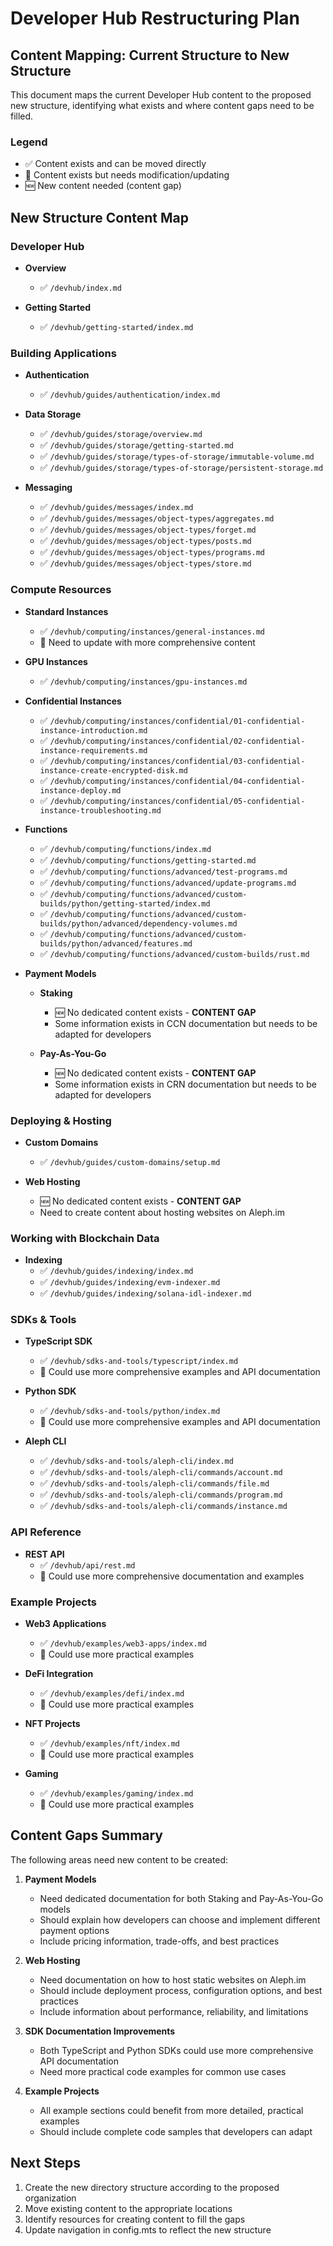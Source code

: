 # Developer Hub Restructuring Plan

## Content Mapping: Current Structure to New Structure

This document maps the current Developer Hub content to the proposed new structure, identifying what exists and where content gaps need to be filled.

### Legend
- ✅ Content exists and can be moved directly
- 🔄 Content exists but needs modification/updating
- 🆕 New content needed (content gap)

## New Structure Content Map

### Developer Hub
- **Overview** 
  - ✅ `/devhub/index.md`

- **Getting Started**
  - ✅ `/devhub/getting-started/index.md`

### Building Applications

- **Authentication**
  - ✅ `/devhub/guides/authentication/index.md`

- **Data Storage**
  - ✅ `/devhub/guides/storage/overview.md`
  - ✅ `/devhub/guides/storage/getting-started.md`
  - ✅ `/devhub/guides/storage/types-of-storage/immutable-volume.md`
  - ✅ `/devhub/guides/storage/types-of-storage/persistent-storage.md`

- **Messaging**
  - ✅ `/devhub/guides/messages/index.md`
  - ✅ `/devhub/guides/messages/object-types/aggregates.md`
  - ✅ `/devhub/guides/messages/object-types/forget.md`
  - ✅ `/devhub/guides/messages/object-types/posts.md`
  - ✅ `/devhub/guides/messages/object-types/programs.md`
  - ✅ `/devhub/guides/messages/object-types/store.md`

### Compute Resources

- **Standard Instances**
  - ✅ `/devhub/computing/instances/general-instances.md`
  - 🔄 Need to update with more comprehensive content

- **GPU Instances**
  - ✅ `/devhub/computing/instances/gpu-instances.md`

- **Confidential Instances**
  - ✅ `/devhub/computing/instances/confidential/01-confidential-instance-introduction.md`
  - ✅ `/devhub/computing/instances/confidential/02-confidential-instance-requirements.md`
  - ✅ `/devhub/computing/instances/confidential/03-confidential-instance-create-encrypted-disk.md`
  - ✅ `/devhub/computing/instances/confidential/04-confidential-instance-deploy.md`
  - ✅ `/devhub/computing/instances/confidential/05-confidential-instance-troubleshooting.md`

- **Functions**
  - ✅ `/devhub/computing/functions/index.md`
  - ✅ `/devhub/computing/functions/getting-started.md`
  - ✅ `/devhub/computing/functions/advanced/test-programs.md`
  - ✅ `/devhub/computing/functions/advanced/update-programs.md`
  - ✅ `/devhub/computing/functions/advanced/custom-builds/python/getting-started/index.md`
  - ✅ `/devhub/computing/functions/advanced/custom-builds/python/advanced/dependency-volumes.md`
  - ✅ `/devhub/computing/functions/advanced/custom-builds/python/advanced/features.md`
  - ✅ `/devhub/computing/functions/advanced/custom-builds/rust.md`

- **Payment Models**
  - **Staking**
    - 🆕 No dedicated content exists - **CONTENT GAP**
    - Some information exists in CCN documentation but needs to be adapted for developers
  
  - **Pay-As-You-Go**
    - 🆕 No dedicated content exists - **CONTENT GAP**
    - Some information exists in CRN documentation but needs to be adapted for developers

### Deploying & Hosting

- **Custom Domains**
  - ✅ `/devhub/guides/custom-domains/setup.md`

- **Web Hosting**
  - 🆕 No dedicated content exists - **CONTENT GAP**
  - Need to create content about hosting websites on Aleph.im

### Working with Blockchain Data

- **Indexing**
  - ✅ `/devhub/guides/indexing/index.md`
  - ✅ `/devhub/guides/indexing/evm-indexer.md`
  - ✅ `/devhub/guides/indexing/solana-idl-indexer.md`

### SDKs & Tools

- **TypeScript SDK**
  - ✅ `/devhub/sdks-and-tools/typescript/index.md`
  - 🔄 Could use more comprehensive examples and API documentation

- **Python SDK**
  - ✅ `/devhub/sdks-and-tools/python/index.md`
  - 🔄 Could use more comprehensive examples and API documentation

- **Aleph CLI**
  - ✅ `/devhub/sdks-and-tools/aleph-cli/index.md`
  - ✅ `/devhub/sdks-and-tools/aleph-cli/commands/account.md`
  - ✅ `/devhub/sdks-and-tools/aleph-cli/commands/file.md`
  - ✅ `/devhub/sdks-and-tools/aleph-cli/commands/program.md`
  - ✅ `/devhub/sdks-and-tools/aleph-cli/commands/instance.md`

### API Reference

- **REST API**
  - ✅ `/devhub/api/rest.md`
  - 🔄 Could use more comprehensive documentation and examples

### Example Projects

- **Web3 Applications**
  - ✅ `/devhub/examples/web3-apps/index.md`
  - 🔄 Could use more practical examples

- **DeFi Integration**
  - ✅ `/devhub/examples/defi/index.md`
  - 🔄 Could use more practical examples

- **NFT Projects**
  - ✅ `/devhub/examples/nft/index.md`
  - 🔄 Could use more practical examples

- **Gaming**
  - ✅ `/devhub/examples/gaming/index.md`
  - 🔄 Could use more practical examples

## Content Gaps Summary

The following areas need new content to be created:

1. **Payment Models**
   - Need dedicated documentation for both Staking and Pay-As-You-Go models
   - Should explain how developers can choose and implement different payment options
   - Include pricing information, trade-offs, and best practices

2. **Web Hosting**
   - Need documentation on how to host static websites on Aleph.im
   - Should include deployment process, configuration options, and best practices
   - Include information about performance, reliability, and limitations

3. **SDK Documentation Improvements**
   - Both TypeScript and Python SDKs could use more comprehensive API documentation
   - Need more practical code examples for common use cases

4. **Example Projects**
   - All example sections could benefit from more detailed, practical examples
   - Should include complete code samples that developers can adapt

## Next Steps

1. Create the new directory structure according to the proposed organization
2. Move existing content to the appropriate locations
3. Identify resources for creating content to fill the gaps
4. Update navigation in config.mts to reflect the new structure
